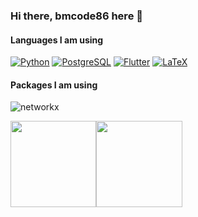 ### Hi there, bmcode86 here 👋


#### Languages I am using

[![Python](https://img.shields.io/badge/-Python-fff?&logo=python)](https://github.com/bmcode?tab=repositories&q=&type=&language=python)
[![PostgreSQL](https://img.shields.io/badge/-PostgreSQL-fff?&logo=PostgreSQL&logoColor=336791)](https://github.com/bmcode86?tab=repositories&q=&type=&language=postgresql)
[![Flutter](https://img.shields.io/badge/-Flutter-fff?&logo=Flutter&logoColor=blue)](https://github.com/bmcode86?tab=repositories&q=&type=&language=flutter)
[![LaTeX](https://img.shields.io/badge/-LaTeX-fff?&logo=LaTeX&logoColor=red)](https://github.com/bmcode86?tab=repositories&q=&type=&language=latex)

#### Packages I am using
![networkx](https://img.shields.io/badge/-networkx-fff?&logo=networkx&logoColor=yellow)

<img height="137.3px" src="https://github-readme-stats.vercel.app/api?username=bmcode86&hide_title=true&hide_border=true&show_icons=true&include_all_commits=true&count_private=true&line_height=21&text_color=000&icon_color=000&bg_color=0,ea6161,ffc64d,fffc4d,52fa5a&theme=graywhite" /><!-- wi*quL3fcV --><img height="137.3px" src="https://github-readme-stats.vercel.app/api/top-langs/?username=bmcode86&hide=html&hide_title=true&hide_border=true&layout=compact&langs_count=7&exclude_repo=comp426&text_color=000&icon_color=fff&bg_color=0,52fa5a,4dfcff,c64dff&theme=graywhite" />

 <!-- [![Top Langs](https://github-readme-stats.vercel.app/api/top-langs/?username=bmcode86&langs_count=8&layout=compat)](https://github.com/bmcode86/github-readme-stats)-->

 <!--Ref: https://github.com/anuraghazra/github-readme-stats#github-stats-card -->
